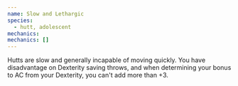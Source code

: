 ```yaml
---
name: Slow and Lethargic
species:
  - hutt, adolescent
mechanics:
mechanics: []
---
```

Hutts are slow and generally incapable of moving quickly. You have disadvantage on Dexterity saving throws, and when determining your bonus to AC from your Dexterity, you can't add more than +3.
